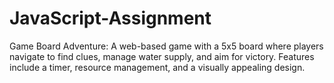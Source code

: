# JavaScript-Assignment
 Game Board Adventure: A web-based game with a 5x5 board where players navigate to find clues, manage water supply, and aim for victory. Features include a timer, resource management, and a visually appealing design.
